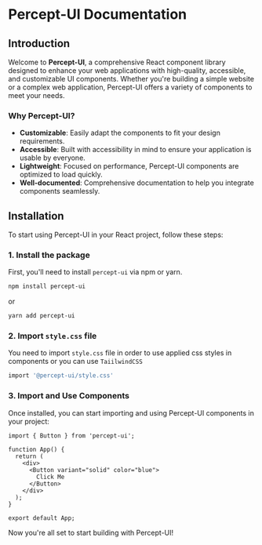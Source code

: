# Percept-UI Documentation

## Introduction

Welcome to **Percept-UI**, a comprehensive React component library designed to enhance your web applications with high-quality, accessible, and customizable UI components. Whether you're building a simple website or a complex web application, Percept-UI offers a variety of components to meet your needs.

### Why Percept-UI?

- **Customizable**: Easily adapt the components to fit your design requirements.
- **Accessible**: Built with accessibility in mind to ensure your application is usable by everyone.
- **Lightweight**: Focused on performance, Percept-UI components are optimized to load quickly.
- **Well-documented**: Comprehensive documentation to help you integrate components seamlessly.

## Installation

To start using Percept-UI in your React project, follow these steps:

### 1. Install the package

First, you'll need to install `percept-ui` via npm or yarn.

```bash
npm install percept-ui
```

or

```bash
yarn add percept-ui
```

### 2. Import `style.css` file

You need to import `style.css` file in order to use applied css styles in components or you can use `TaiilwindCSS`

```bash
import '@percept-ui/style.css'
```

### 3. Import and Use Components

Once installed, you can start importing and using Percept-UI components in your project:

```code
import { Button } from 'percept-ui';

function App() {
  return (
    <div>
      <Button variant="solid" color="blue">
        Click Me
      </Button>
    </div>
  );
}

export default App;
```

Now you're all set to start building with Percept-UI!